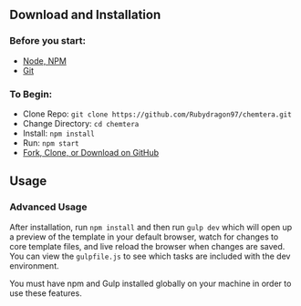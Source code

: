 ## Download and Installation

### Before you start:

 - [Node, NPM](https://nodejs.org/en/download/)
 - [Git](https://git-scm.com/downloads)

### To Begin:
* Clone Repo: `git clone https://github.com/Rubydragon97/chemtera.git`
* Change Directory: `cd chemtera`
* Install: `npm install`
* Run: `npm start`
* [Fork, Clone, or Download on GitHub](https://github.com/Maxim/startbootstrap-landing-page)

## Usage

### Advanced Usage

After installation, run `npm install` and then run `gulp dev` which will open up a preview of the template in your default browser, watch for changes to core template files, and live reload the browser when changes are saved. You can view the `gulpfile.js` to see which tasks are included with the dev environment.

You must have npm and Gulp installed globally on your machine in order to use these features.